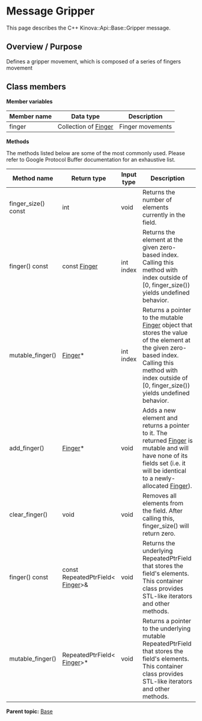 # Message Gripper

This page describes the C++ Kinova::Api::Base::Gripper message.

## Overview / Purpose

Defines a gripper movement, which is composed of a series of fingers movement

## Class members

 **Member variables** 

|Member name|Data type|Description|
|-----------|---------|-----------|
|finger|Collection of [Finger](msg_Base_Finger.md#)|Finger movements|

 **Methods** 

The methods listed below are some of the most commonly used. Please refer to Google Protocol Buffer documentation for an exhaustive list.

|Method name|Return type|Input type|Description|
|-----------|-----------|----------|-----------|
|finger\_size\(\) const|int|void|Returns the number of elements currently in the field.|
|finger\(\) const|const [Finger](msg_Base_Finger.md#)|int index|Returns the element at the given zero-based index. Calling this method with index outside of \[0, finger\_size\(\)\) yields undefined behavior.|
|mutable\_finger\(\)| [Finger](msg_Base_Finger.md#)\*|int index|Returns a pointer to the mutable [Finger](msg_Base_Finger.md#) object that stores the value of the element at the given zero-based index. Calling this method with index outside of \[0, finger\_size\(\)\) yields undefined behavior.|
|add\_finger\(\)| [Finger](msg_Base_Finger.md#)\*|void|Adds a new element and returns a pointer to it. The returned [Finger](msg_Base_Finger.md#) is mutable and will have none of its fields set \(i.e. it will be identical to a newly-allocated [Finger](msg_Base_Finger.md#)\).|
|clear\_finger\(\)|void|void|Removes all elements from the field. After calling this, finger\_size\(\) will return zero.|
|finger\(\) const|const RepeatedPtrField< [Finger](msg_Base_Finger.md#)\>&|void|Returns the underlying RepeatedPtrField that stores the field's elements. This container class provides STL-like iterators and other methods.|
|mutable\_finger\(\)|RepeatedPtrField< [Finger](msg_Base_Finger.md#)\>\*|void|Returns a pointer to the underlying mutable RepeatedPtrField that stores the field's elements. This container class provides STL-like iterators and other methods.|

**Parent topic:** [Base](../references/summary_Base.md)

